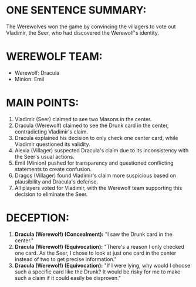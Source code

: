 # ONE SENTENCE SUMMARY:
The Werewolves won the game by convincing the villagers to vote out Vladimir, the Seer, who had discovered the Werewolf's identity.

# WEREWOLF TEAM:
- Werewolf: Dracula
- Minion: Emil

# MAIN POINTS:
1. Vladimir (Seer) claimed to see two Masons in the center.
2. Dracula (Werewolf) claimed to see the Drunk card in the center, contradicting Vladimir's claim.
3. Dracula explained his decision to only check one center card, while Vladimir questioned its validity.
4. Alexia (Villager) suspected Dracula's claim due to its inconsistency with the Seer's usual actions.
5. Emil (Minion) pushed for transparency and questioned conflicting statements to create confusion.
6. Dragos (Villager) found Vladimir's claim more suspicious based on plausibility and Dracula's defense.
7. All players voted for Vladimir, with the Werewolf team supporting this decision to eliminate the Seer.

# DECEPTION:
1. **Dracula (Werewolf) (Concealment):** "I saw the Drunk card in the center."
2. **Dracula (Werewolf) (Equivocation):** "There's a reason I only checked one card. As the Seer, I chose to look at just one card in the center instead of two to get precise information."
3. **Dracula (Werewolf) (Equivocation):** "If I were lying, why would I choose such a specific card like the Drunk? It would be risky for me to make such a claim if it could easily be disproven."